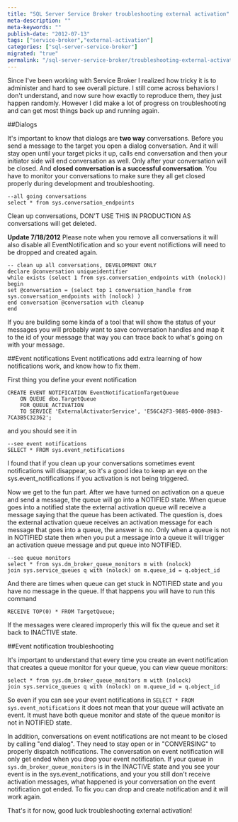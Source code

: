 ```yaml
---
title: "SQL Server Service Broker troubleshooting external activation"
meta-description: ""
meta-keywords: ""
publish-date: "2012-07-13"
tags: ["service-broker","external-activation"]
categories: ["sql-server-service-broker"]
migrated: "true"
permalink: "/sql-server-service-broker/troubleshooting-external-activation"
---
```

Since I've been working with Service Broker I realized how tricky it is to administer and hard to see overall picture. I still come across behaviors I don't understand, and now sure how exactly to reproduce them, they just happen randomly. However I did make a lot of progress on troubleshooting and can get most things back up and running again. 

##Dialogs

It's important to know that dialogs are **two way** conversations.  Before you send a message to the target you open a dialog conversation. And it will stay open until your target picks it up, calls end conversation and then your initiator side will end conversation as well. Only after your conversation will be closed. And **closed conversation is a successful conversation**. You have to monitor your conversations to make sure they all get closed properly during development and troubleshooting.

    --all going conversations
    select * from sys.conversation_endpoints

Clean up conversations, DON'T USE THIS IN PRODUCTION AS conversations will get deleted.

**Update 7/18/2012** 
Please note when you remove all conversations it will also disable all EventNotification and so your event notifictions will need to be dropped and created again.

    -- clean up all conversations, DEVELOPMENT ONLY 
    declare @conversation uniqueidentifier
    while exists (select 1 from sys.conversation_endpoints with (nolock))
    begin
    set @conversation = (select top 1 conversation_handle from sys.conversation_endpoints with (nolock) )
    end conversation @conversation with cleanup
    end

If you are building some kinda of a tool that will show the status of your messages you will probably want to save conversation handles and map it to the id of your message that way you can trace back to what's going on with your message.

##Event notifications
Event notifications add extra learning of how notifications work, and know how to fix them. 

First thing you define your event notification

    CREATE EVENT NOTIFICATION EventNotificationTargetQueue
        ON QUEUE dbo.TargetQueue
        FOR QUEUE_ACTIVATION
        TO SERVICE 'ExternalActivatorService', 'E56C42F3-9885-0000-8983-7CA3B5C32362';

and you should see it in 

    --see event notifications
    SELECT * FROM sys.event_notifications

I found that if you clean up your conversations sometimes event notifications will disappear, so it's a good idea to keep an eye on the sys.event_notifications if you activation is not being triggered.

Now we get to the fun part. After we have turned on activation on a queue and send a message, the queue will go into a NOTIFIED state. When queue goes into a notified state the external activation queue will receive a message saying that the queue has been activated. The question is, does the external activation queue receives an activation message for each message that goes into a queue, the answer is no. Only when a queue is not in NOTIFIED state then when you put a message into a queue it will trigger an activation queue message and put queue into NOTIFIED. 

    --see queue monitors 
    select * from sys.dm_broker_queue_monitors m with (nolock)
    join sys.service_queues q with (nolock) on m.queue_id = q.object_id

And there are times when queue can get stuck in NOTIFIED state and you have no message in the queue. If that happens you will have to run this command

    RECEIVE TOP(0) * FROM TargetQueue;

If the messages were cleared improperly this will fix the queue and set it back to INACTIVE state.

##Event notification troubleshooting

It's important to understand that every time you create an event notification that creates a queue monitor for your queue, you can view queue monitors:

    select * from sys.dm_broker_queue_monitors m with (nolock)
    join sys.service_queues q with (nolock) on m.queue_id = q.object_id

So even if you can see your event notifications in `SELECT * FROM sys.event_notifications` it does not mean that your queue will activate an event. It must have both queue monitor and state of the queue monitor is not in NOTIFIED state.

In addition, conversations on event notifications are not meant to be closed by calling "end dialog". They need to stay open or in "CONVERSING" to properly dispatch notifications. The conversation on event notification will only get ended when you drop your event notification.
If your queue in `sys.dm_broker_queue_monitors` is in the INACTIVE state and you see your event is in the sys.event_notifications, and your you still don't receive activation messages, what happened is your conversation on the event notification got ended.  To fix you can drop and create notification and it will work again. 

That's it for now, good luck troubleshooting external activation!